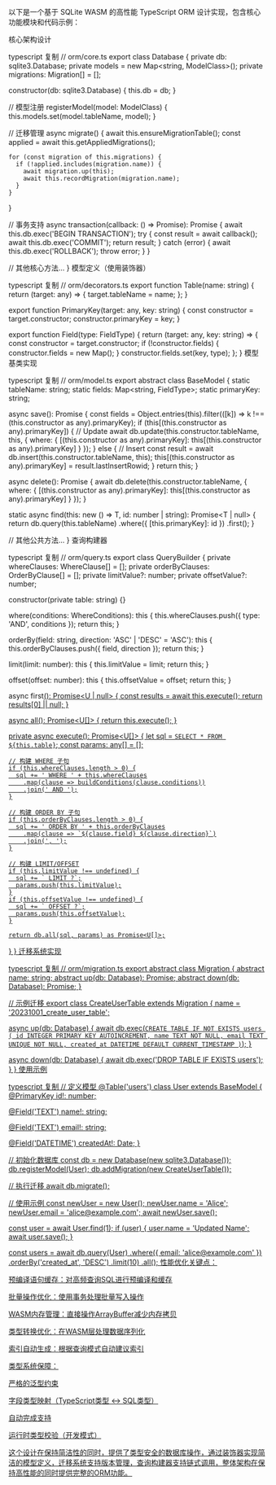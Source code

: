 以下是一个基于 SQLite WASM 的高性能 TypeScript ORM 设计实现，包含核心功能模块和代码示例：

核心架构设计

typescript
复制
// orm/core.ts
export class Database {
  private db: sqlite3.Database;
  private models = new Map<string, ModelClass>();
  private migrations: Migration[] = [];

  constructor(db: sqlite3.Database) {
    this.db = db;
  }

  // 模型注册
  registerModel<T extends object>(model: ModelClass<T>) {
    this.models.set(model.tableName, model);
  }

  // 迁移管理
  async migrate() {
    await this.ensureMigrationTable();
    const applied = await this.getAppliedMigrations();
    
    for (const migration of this.migrations) {
      if (!applied.includes(migration.name)) {
        await migration.up(this);
        await this.recordMigration(migration.name);
      }
    }
  }

  // 事务支持
  async transaction<T>(callback: () => Promise<T>): Promise<T> {
    await this.db.exec('BEGIN TRANSACTION');
    try {
      const result = await callback();
      await this.db.exec('COMMIT');
      return result;
    } catch (error) {
      await this.db.exec('ROLLBACK');
      throw error;
    }
  }

  // 其他核心方法...
}
模型定义（使用装饰器）

typescript
复制
// orm/decorators.ts
export function Table(name: string) {
  return (target: any) => {
    target.tableName = name;
  };
}

export function PrimaryKey(target: any, key: string) {
  const constructor = target.constructor;
  constructor.primaryKey = key;
}

export function Field(type: FieldType) {
  return (target: any, key: string) => {
    const constructor = target.constructor;
    if (!constructor.fields) {
      constructor.fields = new Map();
    }
    constructor.fields.set(key, type);
  };
}
模型基类实现

typescript
复制
// orm/model.ts
export abstract class BaseModel {
  static tableName: string;
  static fields: Map<string, FieldType>;
  static primaryKey: string;

  async save(): Promise<this> {
    const fields = Object.entries(this).filter(([k]) => k !== (this.constructor as any).primaryKey);
    if (this[(this.constructor as any).primaryKey]) {
      // Update
      await db.update(this.constructor.tableName, this, {
        where: {
          [(this.constructor as any).primaryKey]: this[(this.constructor as any).primaryKey]
        }
      });
    } else {
      // Insert
      const result = await db.insert(this.constructor.tableName, this);
      this[(this.constructor as any).primaryKey] = result.lastInsertRowid;
    }
    return this;
  }

  async delete(): Promise<void> {
    await db.delete(this.constructor.tableName, {
      where: {
        [(this.constructor as any).primaryKey]: this[(this.constructor as any).primaryKey]
      }
    });
  }

  static async find<T extends BaseModel>(this: new () => T, id: number | string): Promise<T | null> {
    return db.query(this.tableName)
      .where({ [this.primaryKey]: id })
      .first<T>();
  }

  // 其他公共方法...
}
查询构建器

typescript
复制
// orm/query.ts
export class QueryBuilder<T> {
  private whereClauses: WhereClause[] = [];
  private orderByClauses: OrderByClause[] = [];
  private limitValue?: number;
  private offsetValue?: number;

  constructor(private table: string) {}

  where(conditions: WhereConditions): this {
    this.whereClauses.push({ type: 'AND', conditions });
    return this;
  }

  orderBy(field: string, direction: 'ASC' | 'DESC' = 'ASC'): this {
    this.orderByClauses.push({ field, direction });
    return this;
  }

  limit(limit: number): this {
    this.limitValue = limit;
    return this;
  }

  offset(offset: number): this {
    this.offsetValue = offset;
    return this;
  }

  async first<U extends T>(): Promise<U | null> {
    const results = await this.execute<U>();
    return results[0] || null;
  }

  async all<U extends T>(): Promise<U[]> {
    return this.execute<U>();
  }

  private async execute<U>(): Promise<U[]> {
    let sql = `SELECT * FROM ${this.table}`;
    const params: any[] = [];

    // 构建 WHERE 子句
    if (this.whereClauses.length > 0) {
      sql += ' WHERE ' + this.whereClauses
        .map(clause => buildConditions(clause.conditions))
        .join(' AND ');
    }

    // 构建 ORDER BY 子句
    if (this.orderByClauses.length > 0) {
      sql += ' ORDER BY ' + this.orderByClauses
        .map(clause => `${clause.field} ${clause.direction}`)
        .join(', ');
    }

    // 构建 LIMIT/OFFSET
    if (this.limitValue !== undefined) {
      sql += ` LIMIT ?`;
      params.push(this.limitValue);
    }
    if (this.offsetValue !== undefined) {
      sql += ` OFFSET ?`;
      params.push(this.offsetValue);
    }

    return db.all(sql, params) as Promise<U[]>;
  }
}
迁移系统实现

typescript
复制
// orm/migration.ts
export abstract class Migration {
  abstract name: string;
  abstract up(db: Database): Promise<void>;
  abstract down(db: Database): Promise<void>;
}

// 示例迁移
export class CreateUserTable extends Migration {
  name = '20231001_create_user_table';

  async up(db: Database) {
    await db.exec(`
      CREATE TABLE IF NOT EXISTS users (
        id INTEGER PRIMARY KEY AUTOINCREMENT,
        name TEXT NOT NULL,
        email TEXT UNIQUE NOT NULL,
        created_at DATETIME DEFAULT CURRENT_TIMESTAMP
      )
    `);
  }

  async down(db: Database) {
    await db.exec('DROP TABLE IF EXISTS users');
  }
}
使用示例

typescript
复制
// 定义模型
@Table('users')
class User extends BaseModel {
  @PrimaryKey
  id!: number;

  @Field('TEXT')
  name!: string;

  @Field('TEXT')
  email!: string;

  @Field('DATETIME')
  createdAt!: Date;
}

// 初始化数据库
const db = new Database(new sqlite3.Database());
db.registerModel(User);
db.addMigration(new CreateUserTable());

// 执行迁移
await db.migrate();

// 使用示例
const newUser = new User();
newUser.name = 'Alice';
newUser.email = 'alice@example.com';
await newUser.save();

const user = await User.find(1);
if (user) {
  user.name = 'Updated Name';
  await user.save();
}

const users = await db.query(User)
  .where({ email: 'alice@example.com' })
  .orderBy('created_at', 'DESC')
  .limit(10)
  .all();
性能优化关键点：

预编译语句缓存：对高频查询SQL进行预编译和缓存

批量操作优化：使用事务处理批量写入操作

WASM内存管理：直接操作ArrayBuffer减少内存拷贝

类型转换优化：在WASM层处理数据序列化

索引自动生成：根据查询模式自动建议索引

类型系统保障：

严格的泛型约束

字段类型映射（TypeScript类型 ↔ SQL类型）

自动完成支持

运行时类型校验（开发模式）

这个设计在保持简洁性的同时，提供了类型安全的数据库操作，通过装饰器实现简洁的模型定义，迁移系统支持版本管理，查询构建器支持链式调用，整体架构在保持高性能的同时提供完整的ORM功能。